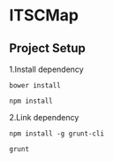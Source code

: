 # ITSCMap

## Project Setup

1.Install dependency

`bower install`

`npm install`

2.Link dependency

`npm install -g grunt-cli`

`grunt`
